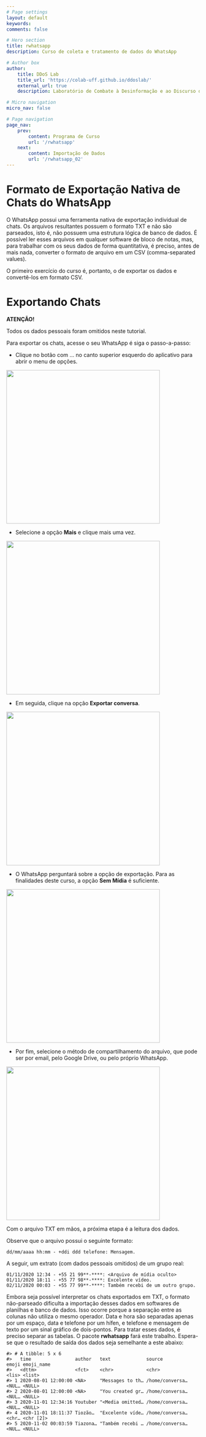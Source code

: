 ```yaml
---
# Page settings
layout: default
keywords:
comments: false

# Hero section
title: rwhatsapp
description: Curso de coleta e tratamento de dados do WhatsApp

# Author box
author:
    title: DDoS Lab
    title_url: 'https://colab-uff.github.io/ddoslab/'
    external_url: true
    description: Laboratório de Combate à Desinformação e ao Discurso de Ódio em Sistemas de Comunicação em Rede

# Micro navigation
micro_nav: false

# Page navigation
page_nav:
    prev:
        content: Programa de Curso
        url: '/rwhatsapp'
    next:
        content: Importação de Dados
        url: '/rwhatsapp_02'
---
```


# Formato de Exportação Nativa de Chats do WhatsApp

O WhatsApp possui uma ferramenta nativa de exportação individual de chats. Os arquivos resultantes possuem o formato TXT e não são parseados, isto é, não possuem uma estrutura lógica de banco de dados. É possível ler esses arquivos em qualquer software de bloco de notas, mas, para trabalhar com os seus dados de forma quantitativa, é preciso, antes de mais nada, converter o formato de arquivo em um CSV (comma-separated values).

O primeiro exercício do curso é, portanto, o de exportar os dados e convertê-los em formato CSV.


# Exportando Chats

<div class="callout callout--warning">
    <p><strong>ATENÇÃO!</strong></p>
    <p>Todos os dados pessoais foram omitidos neste tutorial.</p>
</div>

Para exportar os chats, acesse o seu WhatsApp é siga o passo-a-passo:

* Clique no botão com ... no canto superior esquerdo do aplicativo para abrir o menu de opções.

<img src="https://raw.githubusercontent.com/coLAB-UFF/docs/main/images/rwhatsapp01.jpg" width="400">

* Selecione a opção **Mais** e clique mais uma vez.

<img src="https://raw.githubusercontent.com/coLAB-UFF/docs/main/images/rwhatsapp02.jpg" width="400">

* Em seguida, clique na opção **Exportar conversa**.

<img src="https://raw.githubusercontent.com/coLAB-UFF/docs/main/images/rwhatsapp03.jpg" width="400">

* O WhatsApp perguntará sobre a opção de exportação. Para as finalidades deste curso, a opção **Sem Mídia** é suficiente.

<img src="https://raw.githubusercontent.com/coLAB-UFF/docs/main/images/rwhatsapp04.jpg" width="400">

* Por fim, selecione o método de compartilhamento do arquivo, que pode ser por email, pelo Google Drive, ou pelo próprio WhatsApp.

<img src="https://raw.githubusercontent.com/coLAB-UFF/docs/main/images/rwhatsapp05.jpg" width="400">

Com o arquivo TXT em mãos, a próxima etapa é a leitura dos dados.

Observe que o arquivo possui o seguinte formato:

```
dd/mm/aaaa hh:mm - +ddi ddd telefone: Mensagem.
```

A seguir, um extrato (com dados pessoais omitidos) de um grupo real:


```
01/11/2020 12:34 - +55 21 99**-****: <Arquivo de mídia oculto>
01/11/2020 18:11 - +55 77 98**-****: Excelente vídeo.
02/11/2020 00:03 - +55 77 99**-****: Também recebi de um outro grupo.
```

Embora seja possível interpretar os chats exportados em TXT, o formato não-parseado dificulta a importação desses dados em softwares de planilhas e banco de dados. Isso ocorre porque a separação entre as colunas não utiliza o mesmo operador. Data e hora são separadas apenas por um espaço, data e telefone por um hífen, e telefone e mensagem de texto por um sinal gráfico de dois-pontos. Para tratar esses dados, é preciso separar as tabelas. O pacote **rwhatsapp** fará este trabalho. Espera-se que o resultado de saída dos dados seja semelhante a este abaixo:

```
#> # A tibble: 5 x 6
#>   time                author   text             source          emoji emoji_name
#>   <dttm>              <fct>    <chr>            <chr>           <lis> <list>    
#> 1 2020-08-01 12:00:00 <NA>     "Messages to th… /home/conversa… <NUL… <NULL>    
#> 2 2020-08-01 12:00:00 <NA>     "You created gr… /home/conversa… <NUL… <NULL>    
#> 3 2020-11-01 12:34:16 Youtuber "<Media omitted… /home/conversa… <NUL… <NULL>    
#> 4 2020-11-01 18:11:37 Tiozão…  "Excelente víde… /home/conversa… <chr… <chr [2]> 
#> 5 2020-11-02 00:03:59 Tiazona… "Também recebi … /home/conversa… <NUL… <NULL>    
```

